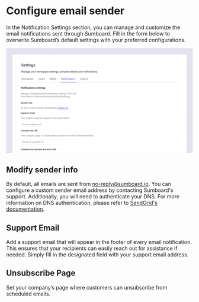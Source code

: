 # Configure email sender
In the Notification Settings section, you can manage and customize the email notifications sent through Sumboard. Fill in the form below to overwrite Sumboard’s default settings with your preferred configurations.

![Notification settings](notification.jpg)

## Modify sender info

By default, all emails are sent from no-reply@sumboard.io. You can configure a custom sender email address by contacting Sumboard's support. Additionally, you will need to authenticate your DNS. For more information on DNS authentication, please refer to [SendGrid's documentation](https://docs.sendgrid.com/ui/sending-email/senders).

## Support Email

Add a support email that will appear in the footer of every email notification. This ensures that your recipients can easily reach out for assistance if needed. Simply fill in the designated field with your support email address.

## Unsubscribe Page

Set your company’s page where customers can unsubscribe from scheduled emails.